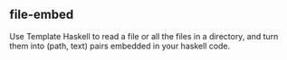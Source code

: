 ## file-embed

Use Template Haskell to read a file or all the files in a directory, and turn
them into (path, text) pairs embedded in your haskell code.
